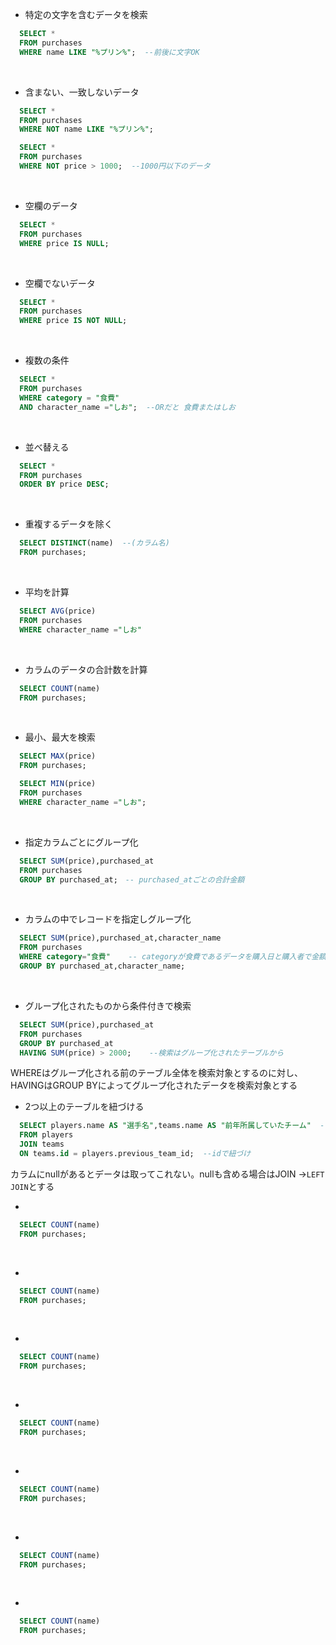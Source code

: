 * 特定の文字を含むデータを検索
```sql
  SELECT *
  FROM purchases
  WHERE name LIKE "%プリン%";  --前後に文字OK
```
<br>

* 含まない、一致しないデータ
```sql
  SELECT *
  FROM purchases
  WHERE NOT name LIKE "%プリン%";

  SELECT *
  FROM purchases
  WHERE NOT price > 1000;  --1000円以下のデータ
```
<br>

* 空欄のデータ
```sql
  SELECT *
  FROM purchases
  WHERE price IS NULL;
```
<br>

* 空欄でないデータ
```sql
  SELECT *
  FROM purchases
  WHERE price IS NOT NULL;
```
<br>

* 複数の条件
```sql
  SELECT *
  FROM purchases
  WHERE category = "食費"
  AND character_name ="しお";  --ORだと 食費またはしお
```
<br>

* 並べ替える
```sql
  SELECT *
  FROM purchases
  ORDER BY price DESC;
```
<br>

* 重複するデータを除く
```sql
  SELECT DISTINCT(name)  --(カラム名)
  FROM purchases;
```
<br>

* 平均を計算
```sql
  SELECT AVG(price)
  FROM purchases
  WHERE character_name ="しお"
```
<br>

* カラムのデータの合計数を計算
```sql
  SELECT COUNT(name)
  FROM purchases;
```
<br>

* 最小、最大を検索
```sql
  SELECT MAX(price)
  FROM purchases;

  SELECT MIN(price)
  FROM purchases
  WHERE character_name ="しお";
```
<br>

* 指定カラムごとにグループ化
```sql
  SELECT SUM(price),purchased_at
  FROM purchases
  GROUP BY purchased_at;　-- purchased_atごとの合計金額
```
<br>

* カラムの中でレコードを指定しグループ化
```sql
  SELECT SUM(price),purchased_at,character_name
  FROM purchases
  WHERE category="食費"    -- categoryが食費であるデータを購入日と購入者で金額を合計
  GROUP BY purchased_at,character_name;
```
<br>

* グループ化されたものから条件付きで検索  
```sql
  SELECT SUM(price),purchased_at
  FROM purchases
  GROUP BY purchased_at
  HAVING SUM(price) > 2000;    --検索はグループ化されたテーブルから
```
WHEREはグループ化される前のテーブル全体を検索対象とするのに対し、HAVINGはGROUP BYによってグループ化されたデータを検索対象とする
<br>

* 2つ以上のテーブルを紐づける
```sql
  SELECT players.name AS "選手名",teams.name AS "前年所属していたチーム"  --ASでカラム名変更
  FROM players
  JOIN teams
  ON teams.id = players.previous_team_id;  --idで紐づけ
```
カラムにnullがあるとデータは取ってこれない。nullも含める場合はJOIN →` LEFT JOIN `とする
<br>

* 
```sql
  SELECT COUNT(name)
  FROM purchases;
```
<br>

* 
```sql
  SELECT COUNT(name)
  FROM purchases;
```
<br>

* 
```sql
  SELECT COUNT(name)
  FROM purchases;
```
<br>

* 
```sql
  SELECT COUNT(name)
  FROM purchases;
```
<br>

* 
```sql
  SELECT COUNT(name)
  FROM purchases;
```
<br>

* 
```sql
  SELECT COUNT(name)
  FROM purchases;
```
<br>

* 
```sql
  SELECT COUNT(name)
  FROM purchases;
```
<br>
